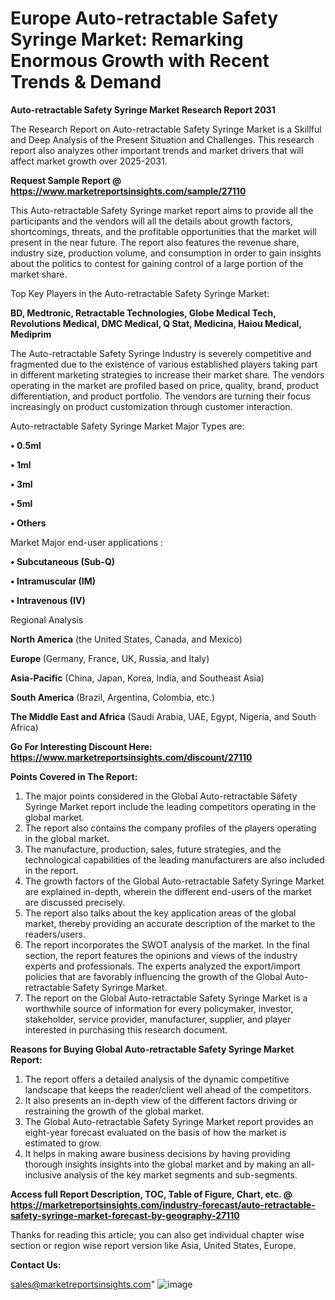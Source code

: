  # Europe Auto-retractable Safety Syringe Market: Remarking Enormous Growth with Recent Trends & Demand

<strong>Auto-retractable Safety Syringe Market Research Report 2031</strong>

The Research Report on Auto-retractable Safety Syringe Market is a Skillful and Deep Analysis of the Present Situation and Challenges. This research report also analyzes other important trends and market drivers that will affect market growth over 2025-2031.

<strong>Request Sample Report @ <a href=https://www.marketreportsinsights.com/sample/27110>https://www.marketreportsinsights.com/sample/27110</a></strong>

This Auto-retractable Safety Syringe market report aims to provide all the participants and the vendors will all the details about growth factors, shortcomings, threats, and the profitable opportunities that the market will present in the near future. The report also features the revenue share, industry size, production volume, and consumption in order to gain insights about the politics to contest for gaining control of a large portion of the market share.

Top Key Players in the Auto-retractable Safety Syringe Market:

<strong>BD, Medtronic, Retractable Technologies, Globe Medical Tech, Revolutions Medical, DMC Medical, Q Stat, Medicina, Haiou Medical, Mediprim</strong>

The Auto-retractable Safety Syringe Industry is severely competitive and fragmented due to the existence of various established players taking part in different marketing strategies to increase their market share. The vendors operating in the market are profiled based on price, quality, brand, product differentiation, and product portfolio. The vendors are turning their focus increasingly on product customization through customer interaction.

Auto-retractable Safety Syringe Market Major Types are:

<strong>• 0.5ml

• 1ml

• 3ml

• 5ml

• Others</strong>

Market Major end-user applications :

<strong>• Subcutaneous (Sub-Q)

• Intramuscular (IM)

• Intravenous (IV)</strong>

Regional Analysis

</u><strong><b>North America</b></strong> (the United States, Canada, and Mexico)

<strong><b>Europe </b></strong>(Germany, France, UK, Russia, and Italy)

<strong><b>Asia-Pacific</b></strong> (China, Japan, Korea, India, and Southeast Asia)

<strong><b>South America</b></strong> (Brazil, Argentina, Colombia, etc.)

<strong><b>The Middle East and Africa</b></strong> (Saudi Arabia, UAE, Egypt, Nigeria, and South Africa)

<strong>Go For Interesting Discount Here: <a href=https://www.marketreportsinsights.com/discount/27110>https://www.marketreportsinsights.com/discount/27110</a></strong>

<strong>Points Covered in The Report:</strong>
<ol>
  <li>The major points considered in the Global Auto-retractable Safety Syringe Market report include the leading competitors operating in the global market.</li>
  <li>The report also contains the company profiles of the players operating in the global market.</li>
  <li>The manufacture, production, sales, future strategies, and the technological capabilities of the leading manufacturers are also included in the report.</li>
  <li>The growth factors of the Global Auto-retractable Safety Syringe Market are explained in-depth, wherein the different end-users of the market are discussed precisely.</li>
  <li>The report also talks about the key application areas of the global market, thereby providing an accurate description of the market to the readers/users.</li>
  <li>The report incorporates the SWOT analysis of the market. In the final section, the report features the opinions and views of the industry experts and professionals. The experts analyzed the export/import policies that are favorably influencing the growth of the Global Auto-retractable Safety Syringe Market.</li>
  <li>The report on the Global Auto-retractable Safety Syringe Market is a worthwhile source of information for every policymaker, investor, stakeholder, service provider, manufacturer, supplier, and player interested in purchasing this research document.</li>
</ol>
<strong>Reasons for Buying Global Auto-retractable Safety Syringe Market Report:</strong>

<ol>
  <li>The report offers a detailed analysis of the dynamic competitive landscape that keeps the reader/client well ahead of the competitors.</li>
  <li>It also presents an in-depth view of the different factors driving or restraining the growth of the global market.</li>
  <li>The Global Auto-retractable Safety Syringe Market report provides an eight-year forecast evaluated on the basis of how the market is estimated to grow.</li>
  <li>It helps in making aware business decisions by having providing thorough insights insights into the global market and by making an all-inclusive analysis of the key market segments and sub-segments.</li>
</ol>
<strong>Access full Report Description, TOC, Table of Figure, Chart, etc. @ <a href=https://marketreportsinsights.com/industry-forecast/auto-retractable-safety-syringe-market-forecast-by-geography-27110>https://marketreportsinsights.com/industry-forecast/auto-retractable-safety-syringe-market-forecast-by-geography-27110</a></strong>


Thanks for reading this article; you can also get individual chapter wise section or region wise report version like Asia, United States, Europe.

<strong>Contact Us:</strong>

sales@marketreportsinsights.com"
![image](https://github.com/user-attachments/assets/96dde7e5-ed2a-43fa-9681-81522f660bdb)
